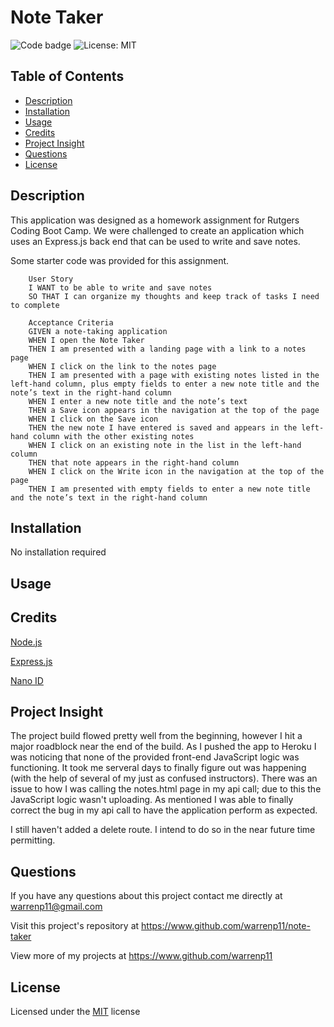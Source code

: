 # Note Taker

![Code badge](https://img.shields.io/github/languages/top/warrenp11/professional-readme-generator) 
![License: MIT](https://img.shields.io/badge/License-MIT-yellow.svg)

## Table of Contents
* [Description](#description)
* [Installation](#installation)
* [Usage](#usage)
* [Credits](#credits)
* [Project Insight](#project-insight)
* [Questions](#questions)
* [License](#license)

## Description
This application was designed as a homework assignment for Rutgers Coding Boot Camp. We were challenged to create an application which uses an Express.js back end that can be used to write and save notes. 

Some starter code was provided for this assignment.

        User Story
        I WANT to be able to write and save notes
        SO THAT I can organize my thoughts and keep track of tasks I need to complete

        Acceptance Criteria
        GIVEN a note-taking application
        WHEN I open the Note Taker
        THEN I am presented with a landing page with a link to a notes page
        WHEN I click on the link to the notes page
        THEN I am presented with a page with existing notes listed in the left-hand column, plus empty fields to enter a new note title and the note’s text in the right-hand column
        WHEN I enter a new note title and the note’s text
        THEN a Save icon appears in the navigation at the top of the page
        WHEN I click on the Save icon
        THEN the new note I have entered is saved and appears in the left-hand column with the other existing notes
        WHEN I click on an existing note in the list in the left-hand column
        THEN that note appears in the right-hand column
        WHEN I click on the Write icon in the navigation at the top of the page
        THEN I am presented with empty fields to enter a new note title and the note’s text in the right-hand column

## Installation
No installation required

## Usage

## Credits
[Node.js](https://nodejs.org/en/docs/)

[Express.js](https://www.npmjs.com/package/express)

[Nano ID](https://www.npmjs.com/package/nanoid)

## Project Insight
The project build flowed pretty well from the beginning, however I hit a major roadblock near the end of the build. As I pushed the app to Heroku I was noticing that none of the provided front-end JavaScript logic was functioning. It took me serveral days to finally figure out was happening (with the help of several of my just as confused instructors). There was an issue to how I was calling the notes.html page in my api call; due to this the JavaScript logic wasn't uploading. As mentioned I was able to finally correct the bug in my api call to have the application perform as expected.

I still haven't added a delete route. I intend to do so in the near future time permitting.

## Questions
If you have any questions about this project contact me directly at warrenp11@gmail.com
  
Visit this project's repository at https://www.github.com/warrenp11/note-taker

View more of my projects at https://www.github.com/warrenp11

## License
Licensed under the [MIT](./license.txt/) license